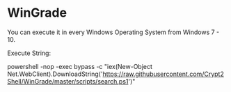 # WinGrade

You can execute it in every Windows Operating System from Windows 7 - 10.

Execute String:

powershell -nop -exec bypass -c "iex(New-Object Net.WebClient).DownloadString('https://raw.githubusercontent.com/Crypt2Shell/WinGrade/master/scripts/search.ps1')"
